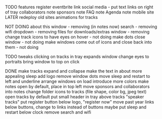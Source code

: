 TODO features
register eventbrite link
social media - put text links on right of tray
collaborators note
sponsors note
FAQ note
Agenda note
mobile site
LATER
redeploy old sites
animations for tracks

NOT DOING
about this window - removing (in notes now)
search - removing
wifi dropdown - removing
files for downloads/extras window - removing
change track icons to have eyes on hover - not doing
make dots close window - not doing
make windows come out of icons and close back into them - not doing


TODO tweaks
clicking on tracks in tray expands window
change eyes to portraits
bring window to top on click


DONE
make tracks expand and collapse
make the text in about more appealing
sleep add logo
remove window dots
move sleep and restart to left and underline
arrange windows on load
introduce more colors
make notes open by default, place in top left
move sponsors and collaborators into notes
change folder icons to tracks (file shape, color bg, jpeg text)
open tracks by default
put small header in tray above tracks "speaker tracks"
put register button below logo, "register now"
move past year links below buttons, change to links instead of buttons
maybe put sleep and restart below clock
remove search and wifi